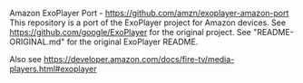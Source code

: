 Amazon ExoPlayer Port - https://github.com/amzn/exoplayer-amazon-port
This repository is a port of the ExoPlayer project for Amazon devices.
See https://github.com/google/ExoPlayer for the original project.
See "README-ORIGINAL.md" for the original ExoPlayer README.

Also see https://developer.amazon.com/docs/fire-tv/media-players.html#exoplayer
